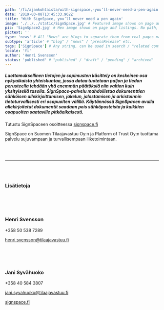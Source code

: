 ```yaml
---
path: '/fi/ajankohtaista/with-signspace,-you’ll-never-need-a-pen-again' # path to where you want blog to be published aka https://www.platformoftrust.net//blogs/sport-venue
date: '2019-03-08T13:45:33.962Z'
title: 'With SignSpace, you’ll never need a pen again'
image: './../../static/SignSpace.jpg' # Featured image shown on page and listings. Save in same folder. Don't use svg.
pic: 'SignSpace2.jpg' # Hex image shown on page and listings. No path, just filename. Save in same folder. Don't use svg.
pictext: ''
type: 'news' # All "News" are blogs to separate them from real pages made with MarkDown, so that they appear in blog listings etc.
subtype: 'article' # "blog" / "news" / "pressRelease" etc.
tags: ['SignSpace'] # Any string, can be used in search / "related content"
locale: 'fi'
author: 'Henri Svensson'
status: 'published' # "published" / "draft" / "pending" / "archived"
---
```


##### Luottamuksellinen tietojen ja sopimusten käsittely on keskeinen osa nykyaikaista yhteiskuntaa, jossa dataa tuotetaan paljon ja tiedon perusteella tehdään yhä enemmän päätöksiä niin valtion kuin yksityisellä tasolla. SignSpace-palvelu mahdollistaa dokumenttien sähköisen allekirjoittamisen, jakelun, jalostamisen ja arkistoinnin tietoturvallisesti eri osapuolten välillä. Käytännössä SignSpacen avulla allekirjoitetut dokumentit saadaan pois sähköposteista ja kaikkien osapuolten saataville pitkäaikaisesti.

Tutustu SignSpaceen osoitteessa [signspace.fi](https://www.signspace.fi/index.html)

SignSpace on Suomen Tilaajavastuu Oy:n ja Platform of Trust Oy:n tuottama palvelu sujuvampaan ja turvallisempaan liiketoimintaan.

<br/><br/>

<hr/>

<br/><br/>

### Lisätietoja

<br/><br/><br/>

### **Henri Svensson**

+358 50 538 7289

henri.svensson@tilaajavastuu.fi

<br/><br/><br/>

### **Jani Syvähuoko**

+358 40 584 3807

jani.syvahuoko@tilaajavastuu.fi

[signspace.fi](https://www.signspace.fi/index.html)
